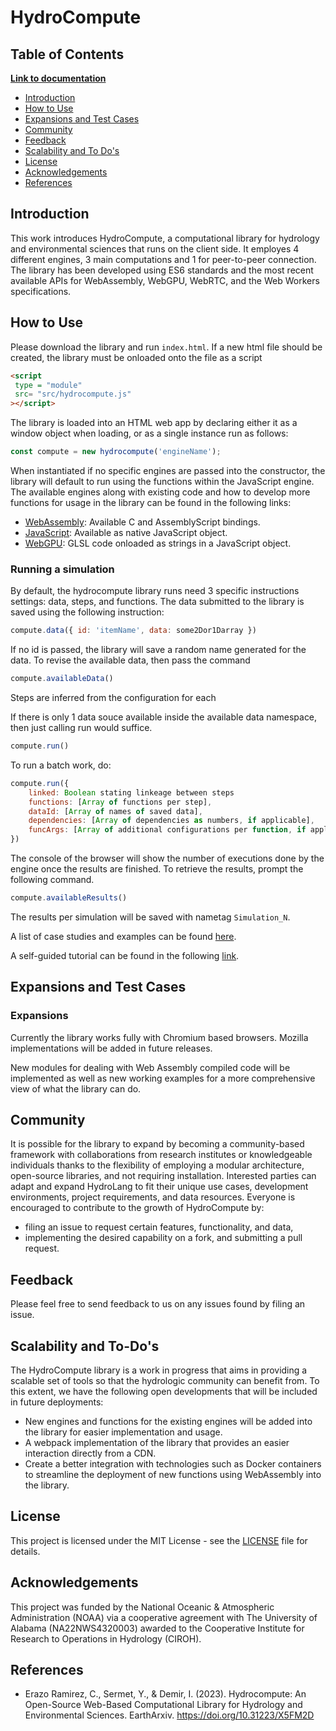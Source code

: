 # HydroCompute

## Table of Contents

[**Link to documentation**](https://uihilab.github.io/HydroCompute/)

* [Introduction](https://github.com/uihilab/HydroCompute#Introduction)
* [How to Use](https://github.com/uihilab/HydroCompute#How-to-Use)
* [Expansions and Test Cases](https://github.com/uihilab/HydroCompute#Expansions-and-Test-Cases)
* [Community](https://github.com/uihilab/HydroCompute#Community)
* [Feedback](https://github.com/uihilab/HydroCompute#Feedback)
* [Scalability and To Do's](https://github.com/uihilab/HydroCompute#Scalability-and-To-Dos)
* [License](https://github.com/uihilab/HydroCompute#License)
* [Acknowledgements](https://github.com/uihilab/HydroCompute#Acknowledgements)
* [References](#references)

## Introduction
This work introduces HydroCompute, a computational library for hydrology and environmental sciences that runs on the client side. It employes 4 different engines, 3 main computations and 1 for peer-to-peer connection. The library has been developed using ES6 standards and the most recent available APIs for WebAssembly, WebGPU, WebRTC, and the Web Workers specifications.

## How to Use
Please download the library and run `index.html`. If a new html file should be created, the library must be onloaded onto the file as a script

```html
<script
 type = "module"
 src= "src/hydrocompute.js"
></script>
```

The library is loaded into an HTML web app by declaring either it as a window object when loading, or as a single instance run as follows:

```javascript
const compute = new hydrocompute('engineName');
```

When instantiated if no specific engines are passed into the constructor, the library will default to run using the functions within the JavaScript engine. The available engines along with existing code and how to develop more functions for usage in the library can be found in the following links:

* [WebAssembly](https://github.com/uihilab/HydroCompute/tree/master/src/wasm): Available C and AssemblyScript bindings.
* [JavaScript](https://github.com/uihilab/HydroCompute/tree/master/src/javascript): Available as native JavaScript object.
* [WebGPU](https://github.com/uihilab/HydroCompute/tree/master/src/webgpu): GLSL code onloaded as strings in a JavaScript object.

### Running a simulation

By default, the hydrocompute library runs need 3 specific instructions settings: data, steps, and functions. The data submitted to the library is saved using the following instruction:

```javascript
compute.data({ id: 'itemName', data: some2Dor1Darray })
```

If no id is passed, the library will save a random name generated for the data. To revise the available data, then pass the command

```javascript
compute.availableData()
```

Steps are inferred from the configuration for each 

If there is only 1 data souce available inside the available data namespace, then just calling run would suffice.

```javascript
compute.run()
```

To run a batch work, do:

```javascript
compute.run({
    linked: Boolean stating linkeage between steps
    functions: [Array of functions per step],
    dataId: [Array of names of saved data],
    dependencies: [Array of dependencies as numbers, if applicable],
    funcArgs: [Array of additional configurations per function, if applicable]
})
```
The console of the browser will show the number of executions done by the engine once the results are finished. To retrieve the results, prompt the following command.

```javascript
compute.availableResults()
```
The results per simulation will be saved with nametag `Simulation_N`.

A list of case studies and examples can be found [here](https://github.com/uihilab/HydroCompute/tree/master/examples).

A self-guided tutorial can be found in the following [link](https://hydroinformatics.uiowa.edu/tutorials/hydrocompute/).

## Expansions and Test Cases
### Expansions
Currently the library works fully with Chromium based browsers. Mozilla implementations will be added in future releases.

New modules for dealing with Web Assembly compiled code will be implemented as well as new working examples for a more comprehensive view of what the library can do.

## Community
It is possible for the library to expand by becoming a community-based framework with collaborations from research institutes or knowledgeable individuals thanks to the flexibility of employing a modular architecture, open-source libraries, and not requiring installation. Interested parties can adapt and expand HydroLang to fit their unique use cases, development environments, project requirements, and data resources. Everyone is encouraged to contribute to the growth of HydroCompute by:
* filing an issue to request certain features, functionality, and data,
* implementing the desired capability on a fork, and submitting a pull request.

## Feedback
Please feel free to send feedback to us on any issues found by filing an issue.

## Scalability and To-Do's
The HydroCompute library is a work in progress that aims in providing a scalable set of tools so that the hydrologic community can benefit from. To this extent, we have the following open developments that will be included in future deployments:

* New engines and functions for the existing engines will be added into the library for easier implementation and usage.
* A webpack implementation of the library that provides an easier interaction directly from a CDN.
* Create a better integration with technologies such as Docker containers to streamline the deployment of new functions using WebAssembly into the library.


## License
This project is licensed under the MIT License - see the [LICENSE](https://github.com/uihilab/HydroCompute/blob/master/LICENSE) file for details.

## Acknowledgements
This project was funded by the National Oceanic & Atmospheric Administration (NOAA) via a cooperative agreement with The University of Alabama (NA22NWS4320003) awarded to the Cooperative Institute for Research to Operations in Hydrology (CIROH).

## References

* Erazo Ramirez, C., Sermet, Y., & Demir, I. (2023). Hydrocompute: An Open-Source Web-Based Computational Library for Hydrology and Environmental Sciences. EarthArxiv. https://doi.org/10.31223/X5FM2D 
